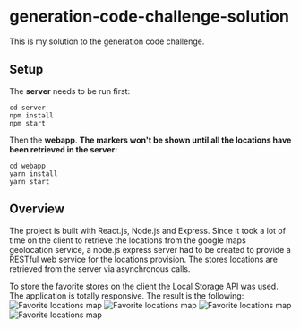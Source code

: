 # generation-code-challenge-solution
This is my solution to the generation code challenge. 

## Setup
The **server** needs to be run first:

```
cd server
npm install
npm start
```

Then the **webapp**. **The markers won't be shown until all the locations have been retrieved in the server:**

```
cd webapp
yarn install
yarn start
```

## Overview
The project is built with React.js, Node.js and Express. Since it took a lot of time on the client to retrieve the locations 
from the google maps geolocation service, a node.js express server had to be created to provide a RESTful web service for the 
locations provision. The stores locations are retrieved from the server via asynchronous calls.

To store the favorite stores on the client the Local Storage API was used. The application is totally responsive. 
The result is the following:
![Favorite locations map](https://github.com/ricardo-sosa-alvarado/generation-code-challenge-solution/blob/master/1.png)
![Favorite locations map](https://github.com/ricardo-sosa-alvarado/generation-code-challenge-solution/blob/master/2.png)
![Favorite locations map](https://github.com/ricardo-sosa-alvarado/generation-code-challenge-solution/blob/master/3.png)
![Favorite locations map](https://github.com/ricardo-sosa-alvarado/generation-code-challenge-solution/blob/master/4.png)
